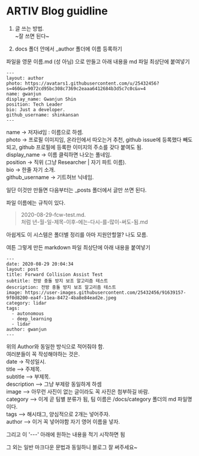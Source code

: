 # ARTIV Blog guidline

1. 글 쓰는 방법.  
  ~잘 쓰면 된다~
  
  1. docs 폴더 안에서 _author 폴더에 이름 등록하기
  
 파일을 영문 이름.md (성 아님) 으로 만들고
  아래 내용을 md 파일 최상단에 붙여넣기
  ~~~
  ---
  layout: author
  photo: https://avatars1.githubusercontent.com/u/25432456?s=460&u=9072cd95bc308c7369c2eaaa6412684b3d5c7c0c&v=4
  name: gwanjun
  display_name: Gwanjun Shin
  position: Tech Leader
  bio: Just a developer.
  github_username: shinkansan
  ---

  ~~~
  
  name -> 저자id임 : 이름으로 하셈.   
  photo -> 프로필 이미지임, 온라인에서 따오는거 추천, github issue에 등록했다 빼도 되고, github 프로필에 등록한 이미지의 주소를 갖다 붙여도 됨.   
  display_name -> 이름 클릭하면 나오는 풀네임.  
  position -> 직위 (그냥 Researcher | 자기 파트 이름).  
  bio -> 한줄 자기 소개.  
  github_username -> 기트허브 닉네임.   


일단 이것만 만들면 다음부터는 _posts 폴더에서 글만 쓰면 된다.

파일 이름에는 규칙이 있다.
> 2020-08-29-fcw-test.md.   
처럼 년-월-일-제목-이후-에는-다시-를-많이-써도-됨.md

아쉽게도 이 시스템은 폴더별 정리를 아마 지원안할껄? 나도 모름.  

여튼 그렇게 만든 markdown 파일 최상단에 아래 내용을 붙여넣기

~~~
---
date: 2020-08-29 20:04:34
layout: post
title: Forward Collision Assist Test
subtitle: 전방 충돌 방지 보조 알고리즘 테스트
description: 전방 충돌 방지 보조 알고리즘 테스트
image: https://user-images.githubusercontent.com/25432456/91639157-9f0d8200-ea4f-11ea-8472-4ba8e84ead2e.jpeg
category: lidar
tags:
  - autonomous
  - deep_learning
  - lidar
author: gwanjun
---
~~~

위의 Author와 동일한 방식으로 적어줘야 함.  
여러분들이 꼭 작성해야하는 것은.  
date -> 작성일시.    
title --> 주제목.  
subtitle --> 부제목.  
description --> 그냥 부제랑 동일하게 하셈   
image --> 아무런 사진이 없는 글이라도 꼭 사진은 첨부하길 바람.   
category --> 이게 곧 팀별 분류가 됨, 팀 이름은 /docs/category 폴더의 md 파일명이다.   
tags --> 해시태그, 양심적으로 2개는 넣어주자.  
author --> 이거 꼭 넣어야함 자기 영어 이름을 넣자.  


그리고 이 '---' 아래에 원하는 내용을 적기 시작하면 됨

그 외는 일반 마크다운 문법과 동일하니 블로그 잘 써주세요~
